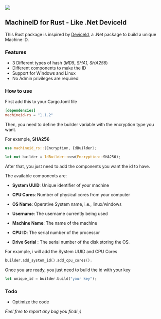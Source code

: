 <a href="https://crates.io/crates/machineid-rs"><img src="https://img.shields.io/crates/v/machineid-rs?style=for-the-badge&logo=rust&color=orange" /></a>

## MachineID for Rust - Like .Net DeviceId

This Rust package is inspired by [DeviceId](https://github.com/MatthewKing/DeviceId), a .Net package to build a unique Machine ID.

### Features

- 3 Different types of hash (*MD5*, *SHA1*, *SHA256*)
- Different components to make the ID
- Support for Windows and Linux
- No Admin privileges are required

### How to use

First add this to your Cargo.toml file

```toml
[dependencies]
machineid-rs = "1.1.2"
```

Then, you need to define the builder variable with the encryption type you want.

For example, **SHA256**
```rust
use machineid_rs::{Encryption, IdBuilder};

let mut builder = IdBuilder::new(Encryption::SHA256);
```

After that, you just need to add the components you want the id to have.

The available components are:

- **System UUID**: Unique identifier of your machine
  
- **CPU Cores**: Number of physical cores from your computer
  
- **OS Name**: Operative System name, i.e., linux/windows
  
- **Username**: The username currently being used
  
- **Machine Name**: The name of the machine
  
- **CPU ID**: The serial number of the processor
  
- **Drive Serial** : The serial number of the disk storing the OS.
  
For example, i will add the System UUID and CPU Cores
```rust
builder.add_system_id().add_cpu_cores();
```

Once you are ready, you just need to build the id with your key

```rust
let unique_id = builder.build("your key");
```

### Todo

- Optimize the code
  
*Feel free to report any bug you find! ;)*
